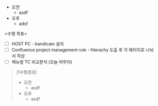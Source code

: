 - 오전
	- asdf
- 오후
	- adsf

<수행 목표>
- [ ] HOST PC - bandicam 설치
- [ ] Confluence project management rule - Hierachy 도출 후 각 페이지로 나눠서 작성
- [ ] 매뉴얼 TC 비교분석 (오늘 마무리)

>[!수행경과]
>- 오전
>	- asdf
>- 오후
>	- asdf
